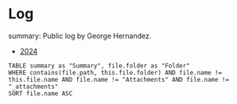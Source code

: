 # Log

summary: Public log by George Hernandez.

- [2024](2024.md)

```dataview
TABLE summary as "Summary", file.folder as "Folder"
WHERE contains(file.path, this.file.folder) AND file.name != this.file.name AND file.name != "Attachments" AND file.name != "_attachments"
SORT file.name ASC
```
